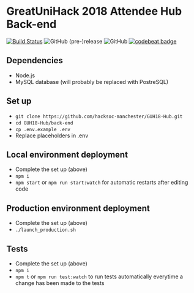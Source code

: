 # GreatUniHack 2018 Attendee Hub Back-end

[![Build Status](https://travis-ci.org/hacksoc-manchester/GUH18-Hub.svg?branch=master)](https://travis-ci.org/hacksoc-manchester/GUH18-Hub)
![GitHub (pre-)release](https://img.shields.io/github/release/hacksoc-manchester/GUH18-Hub/all.svg)
![GitHub](https://img.shields.io/github/license/hacksoc-manchester/GUH18-Hub.svg)
[![codebeat badge](https://codebeat.co/badges/5fb19431-268e-4629-9705-1811a8f45b9c)](https://codebeat.co/projects/github-com-hacksoc-manchester-guh18-hub-master)

## Dependencies

 - Node.js
 - MySQL database (will probably be replaced with PostreSQL)

## Set up
 - `git clone https://github.com/hacksoc-manchester/GUH18-Hub.git`
 - `cd GUH18-Hub/back-end`
 - `cp .env.example .env`
 - Replace placeholders in .env

## Local environment deployment
 - Complete the set up (above)
 - `npm i`
 - `npm start` or `npm run start:watch` for automatic restarts after editing code
 
## Production environment deployment
 - Complete the set up (above)
 - `./launch_production.sh`

## Tests
 - Complete the set up (above)
 - `npm i`
 - `npm t` or `npm run test:watch` to run tests automatically everytime a change has been made to the tests